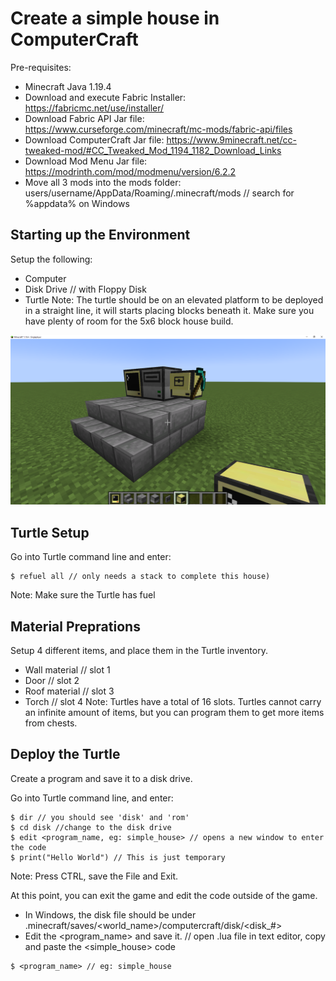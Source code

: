 # Create a simple house in ComputerCraft
Pre-requisites:
* Minecraft Java 1.19.4
* Download and execute Fabric Installer: https://fabricmc.net/use/installer/
* Download Fabric API Jar file: https://www.curseforge.com/minecraft/mc-mods/fabric-api/files
* Download ComputerCraft Jar file: https://www.9minecraft.net/cc-tweaked-mod/#CC_Tweaked_Mod_1194_1182_Download_Links
* Download Mod Menu Jar file: https://modrinth.com/mod/modmenu/version/6.2.2
* Move all 3 mods into the mods folder: users/username/AppData/Roaming/.minecraft/mods // search for %appdata% on Windows

## Starting up the Environment
Setup the following:
* Computer
* Disk Drive // with Floppy Disk
* Turtle
Note: The turtle should be on an elevated platform to be deployed in a straight line, it will starts placing blocks beneath it. Make sure you have plenty of room for the 5x6 block house build.

![Setup](https://github.com/Solutions-Guy/computercraft/blob/main/assets/setup.PNG)

## Turtle Setup
Go into Turtle command line and enter:
```
$ refuel all // only needs a stack to complete this house)
```
Note: Make sure the Turtle has fuel

## Material Preprations
Setup 4 different items, and place them in the Turtle inventory. 
* Wall material // slot 1
* Door // slot 2
* Roof material // slot 3
* Torch // slot 4
Note: Turtles have a total of 16 slots. Turtles cannot carry an infinite amount of items, but you can program them to get more items from chests.

## Deploy the Turtle
Create a program and save it to a disk drive.


Go into Turtle command line, and enter:
```
$ dir // you should see 'disk' and 'rom'
$ cd disk //change to the disk drive
$ edit <program_name, eg: simple_house> // opens a new window to enter the code
$ print("Hello World") // This is just temporary
```
Note: Press CTRL, save the File and Exit.

At this point, you can exit the game and edit the code outside of the game.
* In Windows, the disk file should be under .minecraft/saves/<world_name>/computercraft/disk/<disk_#>
* Edit the <program_name> and save it. // open .lua file in text editor, copy and paste the <simple_house> code
```
$ <program_name> // eg: simple_house
```
